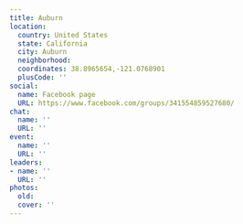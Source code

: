 ```yaml
---
title: Auburn
location:
  country: United States
  state: California
  city: Auburn
  neighborhood: 
  coordinates: 38.8965654,-121.0768901
  plusCode: ''
social:
  name: Facebook page
  URL: https://www.facebook.com/groups/341554859527680/
chat:
  name: ''
  URL: ''
event:
  name: ''
  URL: ''
leaders:
- name: ''
  URL: ''
photos:
  old: 
  cover: ''
---
```


